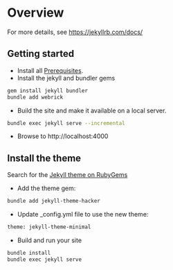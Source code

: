 # Overview

For more details, see https://jekyllrb.com/docs/

## Getting started


* Install all [Prerequisites](https://jekyllrb.com/docs/installation/).
* Install the jekyll and bundler gems

```bash
gem install jekyll bundler
bundle add webrick
```

* Build the site and make it available on a local server.

```bash
bundle exec jekyll serve --incremental
```
	
* Browse to http://localhost:4000

## Install the theme

Search for the [Jekyll theme on RubyGems](https://rubygems.org/search?utf8=%E2%9C%93&query=jekyll-theme)

* Add the theme gem:

```bash
bundle add jekyll-theme-hacker
```

* Update _config.yml file to use the new theme:

```bash
theme: jekyll-theme-minimal
```

* Build and run your site

```bash
bundle install
bundle exec jekyll serve
```